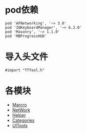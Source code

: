 #  pod依赖
```
pod 'AFNetworking', '~> 3.0'
pod 'IQKeyboardManager', '~> 6.2.0'
pod 'Masonry', '~> 1.1.0'
pod 'MBProgressHUD'
```
# 导入头文件
```
#import "TTTool.h"
```
# 各模块

- [Marcro](/TTToolSamples/README/Marcro.md)
- [NetWork](/TTToolSamples/README/NetWork.md)
- [Helper](/TTToolSamples/README/Helper.md)
- [Categories](/TTToolSamples/README/Categories.md)
- [UITools](/TTToolSamples/README/Categories.md)

## 

